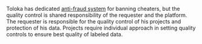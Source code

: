 Toloka has dedicated [anti-fraud system](https://toloka.ai/anti-fraud/) for banning cheaters, but the quality control is shared responsibility of the requester and the platform. The requester is responsible for the quality control of his projects and protection of his data. Projects require individual approach in setting quality controls to ensure best quality of labeled data.